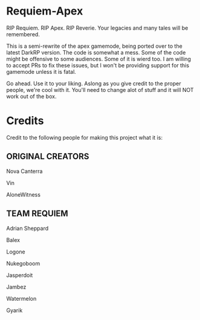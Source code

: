 # Requiem-Apex

RIP Requiem. RIP Apex. RIP Reverie. Your legacies and many tales will be remembered.

This is a semi-rewrite of the apex gamemode, being ported over to the latest DarkRP version. The code is somewhat a mess. Some of the code might be offensive to some audiences. Some of it is wierd too. I am willing to accept PRs to fix these issues, but I won't be providing support for this gamemode unless it is fatal.

Go ahead. Use it to your liking. Aslong as you give credit to the proper people, we're cool with it. You'll need to change alot of stuff and it will NOT work out of the box.

# Credits

Credit to the following people for making this project what it is:
  
  ## ORIGINAL CREATORS
  
  Nova Canterra
  
  Vin
  
  AloneWitness
  
  ## TEAM REQUIEM
  
  Adrian Sheppard
  
  Balex
  
  Logone
  
  Nukegoboom
  
  Jasperdoit
  
  Jambez
  
  Watermelon
  
  Gyarik


